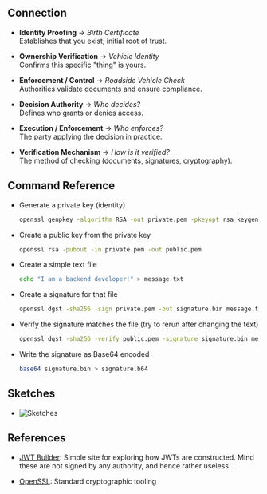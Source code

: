 ## Connection

- **Identity Proofing** → *Birth Certificate*  
  Establishes that you exist; initial root of trust.

- **Ownership Verification** → *Vehicle Identity*  
  Confirms this specific "thing" is yours.

- **Enforcement / Control** → *Roadside Vehicle Check*  
  Authorities validate documents and ensure compliance.

- **Decision Authority** → *Who decides?*  
  Defines who grants or denies access.

- **Execution / Enforcement** → *Who enforces?*  
  The party applying the decision in practice.

- **Verification Mechanism** → *How is it verified?*  
  The method of checking (documents, signatures, cryptography).

## Command Reference

- Generate a private key (identity)

  ```sh
  openssl genpkey -algorithm RSA -out private.pem -pkeyopt rsa_keygen_bits:2048
  ```

- Create a public key from the private key

  ```sh
  openssl rsa -pubout -in private.pem -out public.pem
  ```

- Create a simple text file

  ```sh
  echo "I am a backend developer!" > message.txt
  ```

- Create a signature for that file

  ```sh
  openssl dgst -sha256 -sign private.pem -out signature.bin message.txt
  ```

- Verify the signature matches the file (try to rerun after changing the text)

  ```sh
  openssl dgst -sha256 -verify public.pem -signature signature.bin message.txt
  ```

- Write the signature as Base64 encoded

  ```sh
  base64 signature.bin > signature.b64
  ```

## Sketches

- ![Sketches](/docs/iam-introduction.png)

## References

- [JWT Builder](http://jwtbuilder.jamiekurtz.com/): Simple site for exploring how JWTs are constructed. Mind these are not signed by any authority, and hence rather useless.

- [OpenSSL](https://openssl-library.org/): Standard cryptographic tooling
